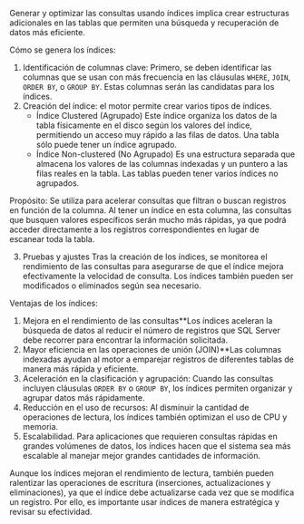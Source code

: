 Generar y optimizar las consultas usando índices implica crear estructuras adicionales en las tablas que permiten una búsqueda y recuperación de datos más eficiente. 

Cómo se genera los índices:
1. Identificación de columnas clave:
Primero, se deben identificar las columnas que se usan con más frecuencia en las cláusulas `WHERE`, `JOIN`, `ORDER BY`, o `GROUP BY`. Estas columnas serán las candidatas para los índices.
2. Creación del índice: el motor permite crear varios tipos de índices.
   - Índice Clustered (Agrupado) Este índice organiza los datos de la tabla físicamente en el disco según los valores del índice, permitiendo un acceso muy rápido a las filas de datos. Una tabla sólo puede tener un índice agrupado.
   - Índice Non-clustered (No Agrupado) Es una estructura separada que almacena los valores de las columnas indexadas y un puntero a las filas reales en la tabla. Las tablas pueden tener varios índices no agrupados.

Propósito: Se utiliza para acelerar consultas que filtran o buscan registros en función de la columna. Al tener un índice en esta columna, las consultas que busquen valores específicos serán mucho más rápidas, ya que podrá acceder directamente a los registros correspondientes en lugar de escanear toda la tabla.


3. Pruebas y ajustes Tras la creación de los índices, se monitorea el rendimiento de las consultas para asegurarse de que el índice mejora efectivamente la velocidad de consulta. Los índices también pueden ser modificados o eliminados según sea necesario.

Ventajas de los índices:
1. Mejora en el rendimiento de las consultas**Los índices aceleran la búsqueda de datos al reducir el número de registros que SQL Server debe recorrer para encontrar la información solicitada.
2. Mayor eficiencia en las operaciones de unión (JOIN)**Las columnas indexadas ayudan al motor a emparejar registros de diferentes tablas de manera más rápida y eficiente.
3. Aceleración en la clasificación y agrupación: Cuando las consultas incluyen cláusulas `ORDER BY` o `GROUP BY`, los índices permiten organizar y agrupar datos más rápidamente.
4. Reducción en el uso de recursos: Al disminuir la cantidad de operaciones de lectura, los índices también optimizan el uso de CPU y memoria.
5. Escalabilidad. Para aplicaciones que requieren consultas rápidas en grandes volúmenes de datos, los índices hacen que el sistema sea más escalable al manejar mejor grandes cantidades de información.

Aunque los índices mejoran el rendimiento de lectura, también pueden ralentizar las operaciones de escritura (inserciones, actualizaciones y eliminaciones), ya que el índice debe actualizarse cada vez que se modifica un registro. Por ello, es importante usar índices de manera estratégica y revisar su efectividad.
